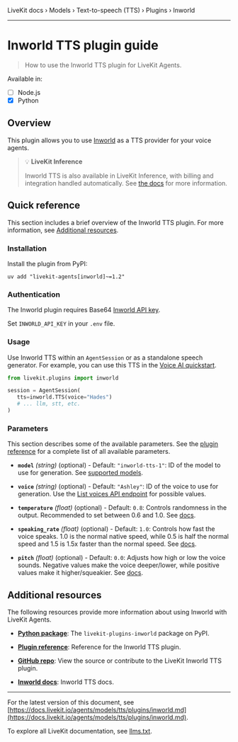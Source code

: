 LiveKit docs › Models › Text-to-speech (TTS) › Plugins › Inworld

---

# Inworld TTS plugin guide

> How to use the Inworld TTS plugin for LiveKit Agents.

Available in:
- [ ] Node.js
- [x] Python

## Overview

This plugin allows you to use [Inworld](https://inworld.ai/) as a TTS provider for your voice agents.

> 💡 **LiveKit Inference**
> 
> Inworld TTS is also available in LiveKit Inference, with billing and integration handled automatically. See [the docs](https://docs.livekit.io/agents/models/tts/inference/inworld.md) for more information.

## Quick reference

This section includes a brief overview of the Inworld TTS plugin. For more information, see [Additional resources](#additional-resources).

### Installation

Install the plugin from PyPI:

```shell
uv add "livekit-agents[inworld]~=1.2"

```

### Authentication

The Inworld plugin requires Base64 [Inworld API key](https://platform.inworld.ai/login).

Set `INWORLD_API_KEY` in your `.env` file.

### Usage

Use Inworld TTS within an `AgentSession` or as a standalone speech generator. For example, you can use this TTS in the [Voice AI quickstart](https://docs.livekit.io/agents/start/voice-ai.md).

```python
from livekit.plugins import inworld

session = AgentSession(
   tts=inworld.TTS(voice="Hades")
   # ... llm, stt, etc.
)

```

### Parameters

This section describes some of the available parameters. See the [plugin reference](https://docs.livekit.io/reference/python/v1/livekit/plugins/inworld/index.html.md#livekit.plugins.inworld.TTS) for a complete list of all available parameters.

- **`model`** _(string)_ (optional) - Default: `"inworld-tts-1"`: ID of the model to use for generation. See [supported models](https://docs.inworld.ai/docs/models#tts).

- **`voice`** _(string)_ (optional) - Default: `"Ashley"`: ID of the voice to use for generation. Use the [List voices API endpoint](https://docs.inworld.ai/api-reference/ttsAPI/texttospeech/list-voices) for possible values.

- **`temperature`** _(float)_ (optional) - Default: `0.8`: Controls randomness in the output. Recommended to set between 0.6 and 1.0. See [docs](https://docs.inworld.ai/docs/tts/tts#additional-configurations).

- **`speaking_rate`** _(float)_ (optional) - Default: `1.0`: Controls how fast the voice speaks. 1.0 is the normal native speed, while 0.5 is half the normal speed and 1.5 is 1.5x faster than the normal speed. See [docs](https://docs.inworld.ai/docs/tts/tts#additional-configurations).

- **`pitch`** _(float)_ (optional) - Default: `0.0`: Adjusts how high or low the voice sounds. Negative values make the voice deeper/lower, while positive values make it higher/squeakier. See [docs](https://docs.inworld.ai/docs/tts/tts#additional-configurations).

## Additional resources

The following resources provide more information about using Inworld with LiveKit Agents.

- **[Python package](https://pypi.org/project/livekit-plugins-inworld/)**: The `livekit-plugins-inworld` package on PyPI.

- **[Plugin reference](https://docs.livekit.io/reference/python/v1/livekit/plugins/inworld/index.html.md#livekit.plugins.inworld.TTS)**: Reference for the Inworld TTS plugin.

- **[GitHub repo](https://github.com/livekit/agents/tree/main/livekit-plugins/livekit-plugins-inworld)**: View the source or contribute to the LiveKit Inworld TTS plugin.

- **[Inworld docs](https://docs.inworld.ai/docs/introduction)**: Inworld TTS docs.

---


For the latest version of this document, see [https://docs.livekit.io/agents/models/tts/plugins/inworld.md](https://docs.livekit.io/agents/models/tts/plugins/inworld.md).

To explore all LiveKit documentation, see [llms.txt](https://docs.livekit.io/llms.txt).